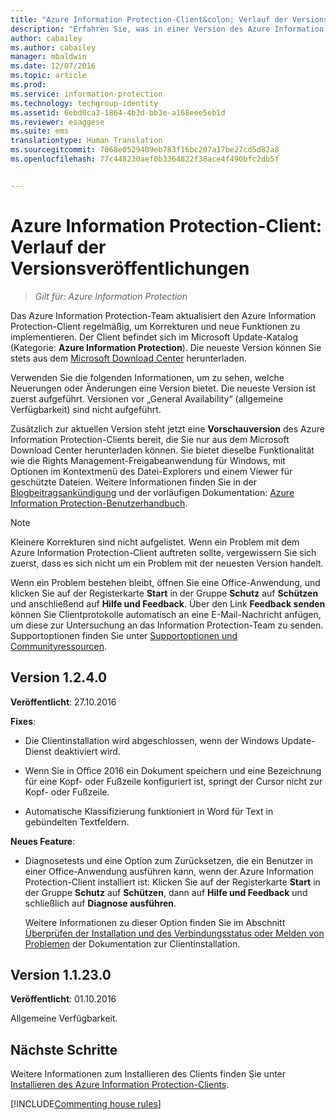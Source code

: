 ```yaml
---
title: "Azure Information Protection-Client&colon; Verlauf der Versionsveröffentlichungen | Azure Information Protection"
description: "Erfahren Sie, was in einer Version des Azure Information Protection-Clients für Windows neu ist oder geändert wurde."
author: cabailey
ms.author: cabailey
manager: mbaldwin
ms.date: 12/07/2016
ms.topic: article
ms.prod: 
ms.service: information-protection
ms.technology: techgroup-identity
ms.assetid: 6ebd0ca3-1864-4b3d-bb3e-a168eee5eb1d
ms.reviewer: esaggese
ms.suite: ems
translationtype: Human Translation
ms.sourcegitcommit: 7068e0529409eb783f16bc207a17be27cd5d82a8
ms.openlocfilehash: 77c448230aef0b3364822f38ace4f490bfc2db5f


---
```


# <a name="azure-information-protection-client-version-release-history"></a>Azure Information Protection-Client: Verlauf der Versionsveröffentlichungen

>*Gilt für: Azure Information Protection*

Das Azure Information Protection-Team aktualisiert den Azure Information Protection-Client regelmäßig, um Korrekturen und neue Funktionen zu implementieren. Der Client befindet sich im Microsoft Update-Katalog (Kategorie: **Azure Information Protection**). Die neueste Version können Sie stets aus dem [Microsoft Download Center](https://www.microsoft.com/en-us/download/details.aspx?id=53018) herunterladen.

Verwenden Sie die folgenden Informationen, um zu sehen, welche Neuerungen oder Änderungen eine Version bietet. Die neueste Version ist zuerst aufgeführt. Versionen vor „General Availability“ (allgemeine Verfügbarkeit) sind nicht aufgeführt.

Zusätzlich zur aktuellen Version steht jetzt eine **Vorschauversion** des Azure Information Protection-Clients bereit, die Sie nur aus dem Microsoft Download Center herunterladen können. Sie bietet dieselbe Funktionalität wie die Rights Management-Freigabeanwendung für Windows, mit Optionen im Kontextmenü des Datei-Explorers und einem Viewer für geschützte Dateien. Weitere Informationen finden Sie in der [Blogbeitragsankündigung](https://blogs.technet.microsoft.com/enterprisemobility/2016/12/07/azure-information-protection-december-preview-now-available/) und der vorläufigen Dokumentation: [Azure Information Protection-Benutzerhandbuch](client-user-guide.md).

> [!NOTE]
> Kleinere Korrekturen sind nicht aufgelistet. Wenn ein Problem mit dem Azure Information Protection-Client auftreten sollte, vergewissern Sie sich zuerst, dass es sich nicht um ein Problem mit der neuesten Version handelt.
>  
> Wenn ein Problem bestehen bleibt, öffnen Sie eine Office-Anwendung, und klicken Sie auf der Registerkarte **Start** in der Gruppe **Schutz** auf **Schützen** und anschließend auf **Hilfe und Feedback**. Über den Link **Feedback senden** können Sie Clientprotokolle automatisch an eine E-Mail-Nachricht anfügen, um diese zur Untersuchung an das Information Protection-Team zu senden. Supportoptionen finden Sie unter [Supportoptionen und Communityressourcen](../get-started/information-support.md#support-options-and-community-resources).

## <a name="version-1240"></a>Version 1.2.4.0

**Veröffentlicht**: 27.10.2016

**Fixes**:

- Die Clientinstallation wird abgeschlossen, wenn der Windows Update-Dienst deaktiviert wird.

- Wenn Sie in Office 2016 ein Dokument speichern und eine Bezeichnung für eine Kopf- oder Fußzeile konfiguriert ist, springt der Cursor nicht zur Kopf- oder Fußzeile.

- Automatische Klassifizierung funktioniert in Word für Text in gebündelten Textfeldern.

**Neues Feature**:

- Diagnosetests und eine Option zum Zurücksetzen, die ein Benutzer in einer Office-Anwendung ausführen kann, wenn der Azure Information Protection-Client installiert ist: Klicken Sie auf der Registerkarte **Start** in der Gruppe **Schutz** auf **Schützen**, dann auf **Hilfe und Feedback** und schließlich auf **Diagnose ausführen**. 

    Weitere Informationen zu dieser Option finden Sie im Abschnitt [Überprüfen der Installation und des Verbindungsstatus oder Melden von Problemen](info-protect-client.md#to-verify-installation-connection-status-or-report-a-problem) der Dokumentation zur Clientinstallation.

## <a name="version-11230"></a>Version 1.1.23.0

**Veröffentlicht**: 01.10.2016

Allgemeine Verfügbarkeit.

## <a name="next-steps"></a>Nächste Schritte

Weitere Informationen zum Installieren des Clients finden Sie unter [Installieren des Azure Information Protection-Clients](info-protect-client.md).

[!INCLUDE[Commenting house rules](../includes/houserules.md)]


<!--HONumber=Jan17_HO4-->


